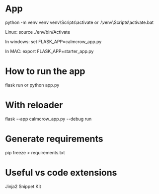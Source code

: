 # App

python -m venv venv
venv\Scripts\activate
or
.\venv\Scripts\activate.bat

Linux:
source ./env/bin/Activate

In windows:
set FLASK_APP=calmcrow_app.py

In MAC:
export FLASK_APP=starter_app.py

# How to run the app

flask run
or
python app.py

# With reloader

flask --app calmcrow_app.py --debug run

# Generate requirements

pip freeze > requirements.txt

# Useful vs code extensions

Jinja2 Snippet Kit
